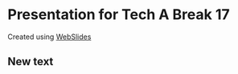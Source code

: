 # Presentation for Tech A Break 17

Created using [WebSlides](https://github.com/jlantunez/webslides/)

## New text